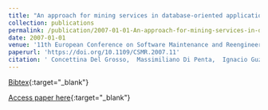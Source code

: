 ```yaml
---
title: "An approach for mining services in database-oriented applications"
collection: publications
permalink: /publication/2007-01-01-An-approach-for-mining-services-in-database-oriented-applications
date: 2007-01-01
venue: '11th European Conference on Software Maintenance and Reengineering, Software Evolution in Complex Software Intensive Systems, CSMR 2007, 21-23 March 2007, Amsterdam, The Netherlands'
paperurl: 'https://doi.org/10.1109/CSMR.2007.11'
citation: ' Concettina Del Grosso,  Massimiliano Di Penta,  Ignacio Guzman, &quot;An approach for mining services in database-oriented applications.&quot; 11th European Conference on Software Maintenance and Reengineering, Software Evolution in Complex Software Intensive Systems, CSMR 2007, 21-23 March 2007, Amsterdam, The Netherlands, 2007.'
---
```

[Bibtex](https://dblp.org/rec/bib/conf/csmr/GrossoPG07){:target="_blank"}

[Access paper here](https://doi.org/10.1109/CSMR.2007.11){:target="_blank"}
